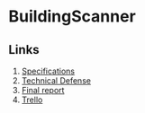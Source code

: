 # BuildingScanner

## Links
 1. [Specifications](https://www.overleaf.com/project/5fa54bf5ad9b43046b1aaeff)
 2. [Technical Defense](https://www.overleaf.com/project/5fa3e2a1fdd8bb9f57358b89)
 3. [Final report](https://www.overleaf.com/project/5fa3e369fdd8bb5bc3358ce1)
 4. [Trello](https://trello.com/b/3jNx5bZF)
